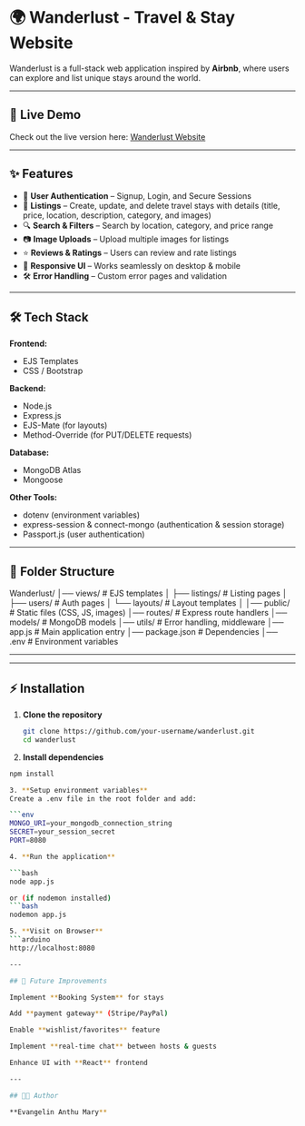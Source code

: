 # 🌍 Wanderlust - Travel & Stay Website  

Wanderlust is a full-stack web application inspired by **Airbnb**, where users can explore and list unique stays around the world.  

---

## 🚀 Live Demo  
Check out the live version here: [Wanderlust Website](https://wanderlust-website-4z6f.onrender.com) 

---

## ✨ Features  
- 🔐 **User Authentication** – Signup, Login, and Secure Sessions  
- 🏡 **Listings** – Create, update, and delete travel stays with details (title, price, location, description, category, and images)  
- 🔍 **Search & Filters** – Search by location, category, and price range  
- 📷 **Image Uploads** – Upload multiple images for listings  
- ⭐ **Reviews & Ratings** – Users can review and rate listings  
- 📱 **Responsive UI** – Works seamlessly on desktop & mobile  
- 🛠 **Error Handling** – Custom error pages and validation  

---

## 🛠 Tech Stack  

**Frontend:**  
- EJS Templates  
- CSS / Bootstrap 

**Backend:**  
- Node.js  
- Express.js  
- EJS-Mate (for layouts)  
- Method-Override (for PUT/DELETE requests)  

**Database:**  
- MongoDB Atlas  
- Mongoose  

**Other Tools:**  
- dotenv (environment variables)  
- express-session & connect-mongo (authentication & session storage)  
- Passport.js (user authentication)  

---

## 📂 Folder Structure  

Wanderlust/
│── views/ # EJS templates
│ ├── listings/ # Listing pages
│ ├── users/ # Auth pages
│ └── layouts/ # Layout templates
│
│── public/ # Static files (CSS, JS, images)
│── routes/ # Express route handlers
│── models/ # MongoDB models
│── utils/ # Error handling, middleware
│── app.js # Main application entry
│── package.json # Dependencies
│── .env # Environment variables

---

---

## ⚡ Installation  

1. **Clone the repository**  
   ```bash
   git clone https://github.com/your-username/wanderlust.git
   cd wanderlust

2. **Install dependencies**

```bash
npm install

3. **Setup environment variables**
Create a .env file in the root folder and add:

```env
MONGO_URI=your_mongodb_connection_string
SECRET=your_session_secret
PORT=8080

4. **Run the application**

```bash
node app.js

or (if nodemon installed)
```bash
nodemon app.js

5. **Visit on Browser**
```arduino
http://localhost:8080

---

## 🚀 Future Improvements

Implement **Booking System** for stays

Add **payment gateway** (Stripe/PayPal)

Enable **wishlist/favorites** feature

Implement **real-time chat** between hosts & guests

Enhance UI with **React** frontend

---

## 👨‍💻 Author  

**Evangelin Anthu Mary**  


